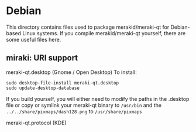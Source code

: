 
Debian
====================
This directory contains files used to package merakid/meraki-qt
for Debian-based Linux systems. If you compile merakid/meraki-qt yourself, there are some useful files here.

## miraki: URI support ##


meraki-qt.desktop  (Gnome / Open Desktop)
To install:

	sudo desktop-file-install meraki-qt.desktop
	sudo update-desktop-database

If you build yourself, you will either need to modify the paths in
the .desktop file or copy or symlink your meraki-qt binary to `/usr/bin`
and the `../../share/pixmaps/dash128.png` to `/usr/share/pixmaps`

meraki-qt.protocol (KDE)

